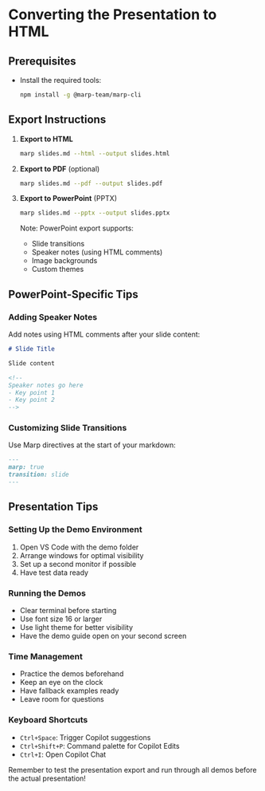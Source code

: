 # Converting the Presentation to HTML

## Prerequisites
- Install the required tools:
  ```bash
  npm install -g @marp-team/marp-cli
  ```

## Export Instructions

1. **Export to HTML**
   ```bash
   marp slides.md --html --output slides.html
   ```

2. **Export to PDF** (optional)
   ```bash
   marp slides.md --pdf --output slides.pdf
   ```

3. **Export to PowerPoint** (PPTX)
   ```bash
   marp slides.md --pptx --output slides.pptx
   ```

   Note: PowerPoint export supports:
   - Slide transitions
   - Speaker notes (using HTML comments)
   - Image backgrounds
   - Custom themes

## PowerPoint-Specific Tips

### Adding Speaker Notes
Add notes using HTML comments after your slide content:
```markdown
# Slide Title

Slide content

<!--
Speaker notes go here
- Key point 1
- Key point 2
-->
```

### Customizing Slide Transitions
Use Marp directives at the start of your markdown:
```markdown
---
marp: true
transition: slide
---
```

## Presentation Tips

### Setting Up the Demo Environment
1. Open VS Code with the demo folder
2. Arrange windows for optimal visibility
3. Set up a second monitor if possible
4. Have test data ready

### Running the Demos
- Clear terminal before starting
- Use font size 16 or larger
- Use light theme for better visibility
- Have the demo guide open on your second screen

### Time Management
- Practice the demos beforehand
- Keep an eye on the clock
- Have fallback examples ready
- Leave room for questions

### Keyboard Shortcuts
- `Ctrl+Space`: Trigger Copilot suggestions
- `Ctrl+Shift+P`: Command palette for Copilot Edits
- `Ctrl+I`: Open Copilot Chat

Remember to test the presentation export and run through all demos before the actual presentation!